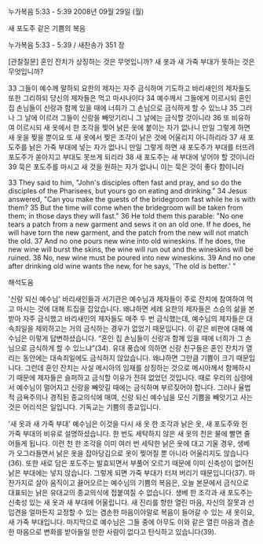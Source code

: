 누가복음 5:33 - 5:39 
2008년 09월 29일 (월)

새 포도주 같은 기쁨의 복음



누가복음 5:33 - 5:39 / 새찬송가 351 장


[관찰질문]
혼인 잔치가 상징하는 것은 무엇입니까? 
새 옷과 새 가죽 부대가 뜻하는 것은 무엇입니까? 

33 그들이 예수께 말하되 요한의 제자는 자주 금식하며 기도하고 바리새인의 제자들도 또한 그리하되 당신의 제자들은 먹고 마시나이다 
34 예수께서 그들에게 이르시되 혼인 집 손님들이 신랑과 함께 있을 때에 너희가 그 손님으로 금식하게 할 수 있느냐 
35 그러나 그 날에 이르러 그들이 신랑을 빼앗기리니 그 날에는 금식할 것이니라 
36 또 비유하여 이르시되 새 옷에서 한 조각을 찢어 낡은 옷에 붙이는 자가 없나니 만일 그렇게 하면 새 옷을 찢을 뿐이요 또 새 옷에서 찢은 조각이 낡은 것에 어울리지 아니하리라 
37 새 포도주를 낡은 가죽 부대에 넣는 자가 없나니 만일 그렇게 하면 새 포도주가 부대를 터뜨려 포도주가 쏟아지고 부대도 못쓰게 되리라 
38 새 포도주는 새 부대에 넣어야 할 것이니라 
39 묵은 포도주를 마시고 새 것을 원하는 자가 없나니 이는 묵은 것이 좋다 함이니라 

33 They said to him, "John's disciples often fast and pray, and so do the disciples of the Pharisees, but yours go on eating and drinking." 
34 Jesus answered, "Can you make the guests of the bridegroom fast while he is with them? 
35 But the time will come when the bridegroom will be taken from them; in those days they will fast." 
36 He told them this parable: "No one tears a patch from a new garment and sews it on an old one. If he does, he will have torn the new garment, and the patch from the new will not match the old. 
37 And no one pours new wine into old wineskins. If he does, the new wine will burst the skins, the wine will run out and the wineskins will be ruined. 
38 No, new wine must be poured into new wineskins. 
39 And no one after drinking old wine wants the new, for he says, 'The old is better.' "

해석도움





'신랑 되신 예수님'
 바리새인들과 서기관은 예수님과 제자들이 주로 잔치에 참여하여 먹고 마시는 것에 대해 트집을 잡았습니다. 왜냐하면 세례 요한의 제자들은 스승의 삶을 본받아 자주 금식했고 바리새인의 제자들도 매주 두 번 금식했는데, 예수님의 제자들은 대속죄일을 제외하고는 거의 금식하는 경우가 없었기 때문입니다. 이 같은 비판에 대해 예수님은 이렇게 답변하셨습니다. “혼인 집 손님들이 신랑과 함께 있을 때에 너희가 그 손님으로 금식하게 할 수 있느냐”(34). 유대 풍습에 의하면 신랑 친구들은 혼인 잔치가 열리는 동안에는 대속죄일에도 금식하지 않았습니다. 왜냐하면 그만큼 기쁨이 크기 때문입니다. 그런데 혼인 잔치는 사실 메시아의 임재를 상징하는 것으로 메시아께서 함께하시기 때문에 제자들은 슬퍼하고 금식할 이유가 전혀 없었던 것입니다. 때로 우리의 심령에서 예수님이 멀어지고 신랑을 빼앗길 때에는 금식하며 부르짖어야 합니다. 그러나 율법적 금욕주의나 경직된 종교의식에 매여, 신랑 되신 예수님을 모신 기쁨을 빼앗기고 사는 것은 어리석은 일입니다. 기독교는 기쁨의 종교입니다.          

'새 옷과 새 가죽 부대'
 예수님은 이것을 다시 새 옷 한 조각과 낡은 옷, 새 포도주와 헌 가죽 부대의 비유로 설명하셨습니다. 한 번도 세탁하지 않은 새 옷의 천은 물에 빨면 줄어들게 됩니다. 이런 천 한 조각을 이미 여러 번 세탁한 낡은 옷에 대고 기울 경우, 생베가 오그라들면서 낡은 옷을 잡아당김으로 옷이 찢어질 뿐 아니라 어울리지도 않습니다(36). 또한 새로 담은 포도주는 발효되면서 부풀어 오르기 때문에 이미 신축성이 없어진 낡은 부대에는 넣지 않습니다. 그렇게 되면 가죽 부대가 터져 버리기 때문입니다(37). 마찬가지로 살아 움직이고 끓어오르는 예수님의 기쁨의 복음은, 오늘 본문에서 금식으로 대표되는 낡은 유대교의 종교의식에 접붙여질 수 없습니다. 생베 한 조각과 새 포도주는 신축성 있는 새 옷과 새 부대에 어울립니다. 새 진리를 향한 열린 마음, 자신의 잘못과 선입견을 얼마든지 교정할 수 있는 겸손한 마음이야말로 복음이 들어갈 수 있는 새 옷이요, 새 가죽 부대입니다. 마지막으로 예수님은 그들 중에 아무도 이와 같은 열린 마음과 겸손한 마음으로 변화를 받아들일 만한 사람이 없다고 탄식하고 있습니다(39).